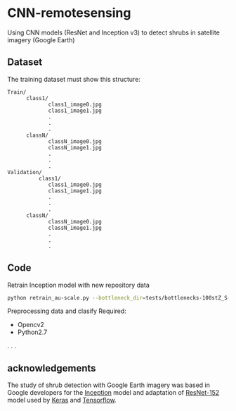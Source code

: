 # CNN-remotesensing

Using CNN models (ResNet and Inception v3) to detect shrubs in satellite imagery (Google Earth)

## Dataset
The training dataset must show this structure:
```
Train/
      class1/
             class1_image0.jpg
             class1_image1.jpg
             .
             .
             .
      classN/
             classN_image0.jpg
             classN_image1.jpg
             .
             .
             .
Validation/
          class1/
             class1_image0.jpg
             class1_image1.jpg
             .
             .
             .
      classN/
             classN_image0.jpg
             classN_image1.jpg
             .
             .
             .
```  

## Code
Retrain Inception model with new repository data
```bash
python retrain_au-scale.py --bottleneck_dir=tests/bottlenecks-100stZ_S-105-299 --how_many_training_steps 100 --model_dir=inception --output_graph=tests/retrained_graph-100stZ_S-105-299.pb --output_labels=tests/retrained_labels-100stZ_S-105-299.txt --image_dir=datasets/
```
Preprocessing data and clasify
Required:
- Opencv2
- Python2.7

.
.
.

## acknowledgements
The study of shrub detection with Google Earth imagery was based in Google developers for the [Inception](https://codelabs.developers.google.com/codelabs/tensorflow-for-poets-2) model and adaptation of [ResNet-152](https://gist.github.com/flyyufelix/7e2eafb149f72f4d38dd661882c554a6) model used by [Keras]( https://keras.io) and [Tensorflow](https://www.tensorflow.org/).
